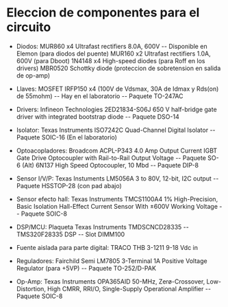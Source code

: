 # Eleccion de componentes para el circuito

- Diodos: MUR860 x4 Ultrafast rectifiers 8.0A, 600V -- Disponible en Elemon (para diodos del puente)
		  MUR160 x2 Ultrafast rectifiers 1.0A, 600V (para Dboot)
		  1N4148 x4 High-speed diodes (para Roff en los drivers)
		  MBR0520 Schottky diode (proteccion de sobretension en salida de op-amp)

- Llaves: MOSFET IRFP150 x4 (100V de Vdsmax, 30A de Idmax y Rds(on) de 55mohm) -- Hay en el laboratorio -- Paquete TO-247AC

- Drivers: Infineon Technologies 2ED21834-S06J 650 V half-bridge gate driver with integrated bootstrap diode -- Paquete DSO-14

- Isolator: Texas Instruments ISO7242C Quad-Channel Digital Isolator -- Paquete SOIC-16 (En el laboratorio)
 	   
- Optoacopladores: Broadcom ACPL-P343 4.0 Amp Output Current IGBT Gate Drive Optocoupler with Rail-to-Rail Output Voltage -- Paquete SO-6
                   (Alt) 6N137 High Speed Optocoupler, 10 Mbd -- Paquete DIP-8

- Sensor I/V/P: Texas Instuments LM5056A 3 to 80V, 12-bit, I2C output -- Paquete HSSTOP-28 (con pad abajo)

- Sensor efecto hall: Texas Instruments TMCS1100A4 1% High-Precision, Basic Isolation Hall-Effect Current Sensor With ±600V Working Voltage -- Paquete SOIC-8

- DSP/MCU: Plaqueta Texas Instruments TMDSCNCD28335 -- TMS320F28335 DSP -- Slot DIMM100

- Fuente aislada para parte digital: TRACO THB 3-1211 9-18 Vdc in

- Reguladores: Fairchild Semi LM7805 3-Terminal 1A Positive Voltage Regulator (para +5VP) -- Paquete TO-252/D-PAK

- Op-Amp: Texas Instruments OPA365AID 50-MHz, Zerø-Crossover, Low-Distortion, High CMRR, RRI/O, Single-Supply Operational Amplifier -- Paquete SOIC-8
